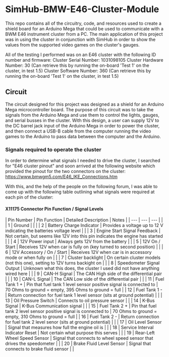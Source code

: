 # SimHub-BMW-E46-Cluster-Module
This repo contains all of the circuitry, code, and resources used to create a shield board for an Arduino Mega that could be used to communicate with a BWM E46 instrument cluster from a PC. The main application of this project was in using the cluster in conjunction with SimHub in order to show the values from the supported video games on the cluster's gauges. 

All of the testing I performed was on an E46 cluster with the following ID number and firmware:
Cluster Serial Number: 1031098105
Cluster Hardware Number: 30  (Can retrieve this by running the on-board 'Test 1' on the cluster, in test 1.5)
Cluster Software Number: 360 (Can retrieve this by running the on-board 'Test 1' on the cluster, in test 1.5)

## Circuit
The circuit designed for this project was designed as a shield for an Arduino Mega microcontroller board. The purpose of this circuit was to take the signals from the Arduino Mega and use them to control the lights, gauges, and serial busses in the cluster. With this design, a user can supply 12V to the DC barrel jack input of the Arduino Mega in order to power the cluster, and then connect a USB-B cable from the computer running the video games to the Arduino to pass data between the computer and the Arduino. 

### Signals required to operate the cluster
In order to determine what signals I needed to drive the cluster, I searched for "E46 cluster pinout" and soon arrived at the following website which provided the pinout for the two connectors on the cluster:
https://www.bmwgm5.com/E46_IKE_Connections.htm

With this, and the help of the people on the following forum, I was able to come up with the following table outlining what signals were required at each pin of the cluster:

#### X11175 Connector Pin Function / Signal Levels

| Pin Number | Pin Function                     | Detailed Description                                                                     | Notes |
| ---        | ---                              | ---                                                                                      |       |
| 1          | Ground                           |                                                                                          |       |
| 2          | Battery Charge Indicator         | Provides a voltage up to 12 V indicating the batteries voltage level                     |       |
| 3          | Engine Start Signal Feedback     | Not certain, but seems like 12V into this pin indicates the engine has started           |       |
| 4          | 12V Power input                  | Always gets 12V from the battery                                                         |       |
| 5          | 12V On / Start                   | Receives 12V when car is fully on (key turned to second position)                        |       |
| 6          | 12V Accessory / On / Start       | Receives 12V when car is in accessory mode or when fully on                              |       |
| 7          | Cluster backlight                | On certain cluster models (not this one), setting to 12V turns backight on               |       |
| 8          | Speedometer Signal Output        | Unknown what this does, the cluster I used did not have anything wired here              |       |
| 9          | CAN-H Signal                     | The CAN High side of the differential pair                                               |       |
| 10         | CAN-L Signal                     | The CAN Low side of the differential pair                                                |       |
| 11         | Fuel Tank 1 +                    | Pin that fuel tank 1 level sensor positive signal is connected to                        | 70 Ohms to ground = empty, 395 Ohms to ground = full |
| 12         | Fuel Tank 1 -                    | Return connection for fuel tank 1 level sensor (sits at ground potential)                |       |
| 13         | Oil Pressure Switch              | Connects to oil pressure sensor                                                          |       |
| 14         | K-Bus Signal                     | K-Bus Communication signal                                                               |       |
| 15         | Fuel Tank 2 +                    | Pin that fuel tank 2 level sensor positive signal is connected to                        | 70 Ohms to ground = empty, 310 Ohms to ground = full |
| 16         | Fuel Tank 2 -                    | Return connection for fuel tank 2 level senor (sits at ground potential)                 |       |
| 17         | Oil Level Sensor                 | Signal that measures how full the engine oil is                                          |       |
| 18         | Service Interval Indicator Reset | Not certain what purpose this serves                                                     |       |
| 19         | Rear-Left Wheel Speed Sensor     | Signal that connects to wheel speed sensor that drives the speedometer                   |       |
| 20         | Brake Fluid Level Sensor         | Signal that connects to brake fluid sensor                                               |       |

